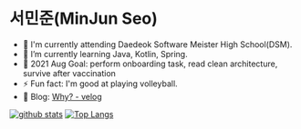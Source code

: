 #  서민준(MinJun Seo)

- 🔭 I'm currently attending Daedeok Software Meister High School(DSM).
- 🌱 I’m currently learning Java, Kotlin, Spring.
- 🥅 2021 Aug Goal: perform onboarding task, read clean architecture, survive after vaccination
- ⚡ Fun fact: I'm good at playing volleyball.
- 💌 Blog: <a target="_blank" href="https://velog.io/@shin0805">Why? - velog</a>  

[![github stats](https://github-readme-stats.vercel.app/api?username=MinJunSeo)](https://github.com/anuraghazra/github-readme-stats)
[![Top Langs](https://github-readme-stats.vercel.app/api/top-langs/?username=MinJunSeo&layout=compact&card_width=auto)](https://github.com/anuraghazra/github-readme-stats)

<!--

<details>
  <summary><b>Wakatime Week Stats</b></summary>
  [![wakatime stats](https://github-readme-stats.vercel.app/api/wakatime?username=MinJunSeo&layout=compact&width=100)](https://github.com/anuraghazra/github-readme-stats)
</details>

-->
